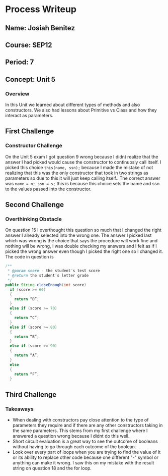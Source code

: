 # Process Writeup

## Name: Josiah Benitez
## Course: SEP12
## Period: 7
## Concept: Unit 5

### Overview

In this Unit we learned about different types of methods and also constructors. We also had lessons about Primitive vs Class and how they interact as parameters.
## First Challenge
### Constructor Challenge

On the Unit 5 exam I got question 9 wrong because I didnt realize that the answer I had picked would cause the constructor to continuosly call itself. I picked this choice `this(name, ssn);` because I made the mistake of not realizing that this was the only constructor that took in two strings as parameters so due to this it will just keep calling itself.. The correct answer was `name = n; ssn = s;` this is because this choice sets the name and ssn to the values passed into the constructor.


## Second Challenge
### Overthinking Obstacle

On question 15 I overthought this question so much that I changed the right answer I already selected into the wrong one. The answer I picked last which was wrong is the choice that says the procedure will work fine and nothing will be wrong, I was double checking my answers and I felt as if I picked the wrong answer even though I picked the right one so I changed it. The code in question is 
```java
/**
 * @param score - the student’s test score
 * @return the student’s letter grade
 */
public String closeEnough(int score)
  if (score >= 60) 
  {
    return “D”;
  } 
  else if (score >= 70) 
  {
    return “C”;
  } 
  else if (score >= 80) 
  {
    return “B”;
  } 
  else if (score >= 90) 
  {
    return “A”;
  } 
  else 
  {
    return “F”;
  }
```



## Third Challenge
### 


### Takeaways

* When dealing with constructors pay close attention to the type of parameters they require and if there are any other constructors taking in the same parameters. This stems from my first challenge where I answered a question wrong because I didnt do this well.
* Short circuit evaluation is a great way to see the outcome of booleans without having to go through each outcome of the boolean.
* Look over every part of loops when you are trying to find the value of it or its ability to replace other code because one different "-" symbol or anything can make it wrong. I saw this on my mistake with the result string on question 18 and the for loop.
